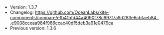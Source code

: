- Version: 1.3.7
- Changelog: https://github.com/OceanLabs/kite-components/compare/efb41bfd44a4090f78c997f7a9d283e6cbfaeb84...e9038cceaa984f966ccac40df5deb3a91e0479ca
- Previous version: 1.3.6
